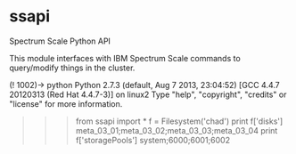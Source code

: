 # ssapi
Spectrum Scale Python API

This module interfaces with IBM Spectrum Scale commands to query/modify
things in the cluster.


(! 1002)-> python
Python 2.7.3 (default, Aug  7 2013, 23:04:52)
[GCC 4.4.7 20120313 (Red Hat 4.4.7-3)] on linux2
Type "help", "copyright", "credits" or "license" for more information.
>>> from ssapi import *
>>> f = Filesystem('chad')
>>> print f['disks']
meta_03_01;meta_03_02;meta_03_03;meta_03_04
>>> print f['storagePools']
system;6000;6001;6002

